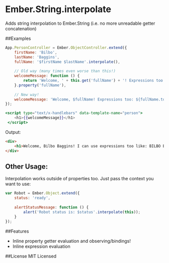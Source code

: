 Ember.String.interpolate
=================

Adds string interpolation to Ember.String (i.e. no more unreadable getter concatenation)

##Examples

```javascript
App.PersonController = Ember.ObjectController.extend({
    firstName: 'Bilbo',
    lastName: 'Baggins',
    fullName: '$firstName $lastName'.interpolate(),
    
    // Old way (many times even worse than this!)
    welcomeMessage: function () {
        return 'Welcome, ' + this.get('fullName') + '! Expressions too: ' + this.get('fullName').toUpperCase();
    }.property('fullName'),
    
    // New way!
    welcomeMessage: 'Welcome, $fullName! Expressions too: ${fullName.toUpperCase()}'.interpolate()
});
```

```handlebars
<script type="text/x-handlebars" data-template-name="person">
    <h1>{{welcomeMessage}}</h1>
 </script>
```

Output:

```html
<div>
    <h1>Welcome, Bilbo Baggins! I can use expressions too like: BILBO BAGGINS</h1>
</div>
```

## Other Usage:

Interpolation works outside of properties too. Just pass the context you want to use:

```javascript
var Robot = Ember.Object.extend({
    status: 'ready',
    
    alertStatusMessage: function () {
        alert('Robot status is: $status'.interpolate(this));
    }
});

```

##Features
* Inline property getter evaluation and observing/bindings!
* Inline expression evaluation

##License
MIT Licensed

